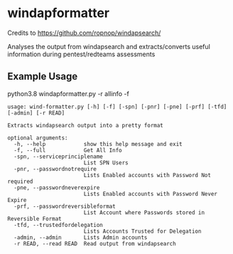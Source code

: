 # windapformatter
Credits to https://github.com/ropnop/windapsearch/

Analyses the output from windapsearch and extracts/converts useful information during pentest/redteams assessments

## Example Usage
python3.8 windapformatter.py -r allinfo -f

```
usage: wind-formatter.py [-h] [-f] [-spn] [-pnr] [-pne] [-prf] [-tfd] [-admin] [-r READ]

Extracts windapsearch output into a pretty format

optional arguments:
  -h, --help            show this help message and exit
  -f, --full            Get All Info
  -spn, --serviceprinciplename
                        List SPN Users
  -pnr, --passwordnotrequire
                        Lists Enabled accounts with Password Not required
  -pne, --passwordneverexpire
                        Lists Enabled accounts with Password Never Expire
  -prf, --passwordreversibleformat
                        List Account where Passwords stored in Reversible Format
  -tfd, --trustedfordelegation
                        Lists Accounts Trusted for Delegation
  -admin, --admin       Lists Admin accounts
  -r READ, --read READ  Read output from windapsearch
```
